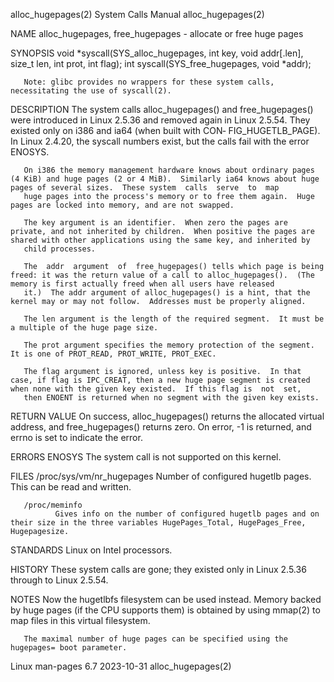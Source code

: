 alloc_hugepages(2)                                                                          System Calls Manual                                                                          alloc_hugepages(2)

NAME
       alloc_hugepages, free_hugepages - allocate or free huge pages

SYNOPSIS
       void *syscall(SYS_alloc_hugepages, int key, void addr[.len], size_t len,
                     int prot, int flag);
       int syscall(SYS_free_hugepages, void *addr);

       Note: glibc provides no wrappers for these system calls, necessitating the use of syscall(2).

DESCRIPTION
       The  system  calls  alloc_hugepages()  and  free_hugepages()  were  introduced  in  Linux  2.5.36  and  removed  again  in  Linux  2.5.54.  They existed only on i386 and ia64 (when built with CON‐
       FIG_HUGETLB_PAGE).  In Linux 2.4.20, the syscall numbers exist, but the calls fail with the error ENOSYS.

       On i386 the memory management hardware knows about ordinary pages (4 KiB) and huge pages (2 or 4 MiB).  Similarly ia64 knows about huge pages of several sizes.  These system  calls  serve  to  map
       huge pages into the process's memory or to free them again.  Huge pages are locked into memory, and are not swapped.

       The key argument is an identifier.  When zero the pages are private, and not inherited by children.  When positive the pages are shared with other applications using the same key, and inherited by
       child processes.

       The  addr  argument  of  free_hugepages() tells which page is being freed: it was the return value of a call to alloc_hugepages().  (The memory is first actually freed when all users have released
       it.)  The addr argument of alloc_hugepages() is a hint, that the kernel may or may not follow.  Addresses must be properly aligned.

       The len argument is the length of the required segment.  It must be a multiple of the huge page size.

       The prot argument specifies the memory protection of the segment.  It is one of PROT_READ, PROT_WRITE, PROT_EXEC.

       The flag argument is ignored, unless key is positive.  In that case, if flag is IPC_CREAT, then a new huge page segment is created when none with the given key existed.  If this flag is  not  set,
       then ENOENT is returned when no segment with the given key exists.

RETURN VALUE
       On success, alloc_hugepages() returns the allocated virtual address, and free_hugepages() returns zero.  On error, -1 is returned, and errno is set to indicate the error.

ERRORS
       ENOSYS The system call is not supported on this kernel.

FILES
       /proc/sys/vm/nr_hugepages
              Number of configured hugetlb pages.  This can be read and written.

       /proc/meminfo
              Gives info on the number of configured hugetlb pages and on their size in the three variables HugePages_Total, HugePages_Free, Hugepagesize.

STANDARDS
       Linux on Intel processors.

HISTORY
       These system calls are gone; they existed only in Linux 2.5.36 through to Linux 2.5.54.

NOTES
       Now the hugetlbfs filesystem can be used instead.  Memory backed by huge pages (if the CPU supports them) is obtained by using mmap(2) to map files in this virtual filesystem.

       The maximal number of huge pages can be specified using the hugepages= boot parameter.

Linux man-pages 6.7                                                                              2023-10-31                                                                              alloc_hugepages(2)
